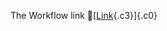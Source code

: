 The Workflow link
👏[[Link](https://www.google.com/url?q=http://www.google.com&sa=D&source=editors&ust=1755722390081416&usg=AOvVaw0m3a-eN1Eke-HmQIedGQmk){.c3}]{.c0}
